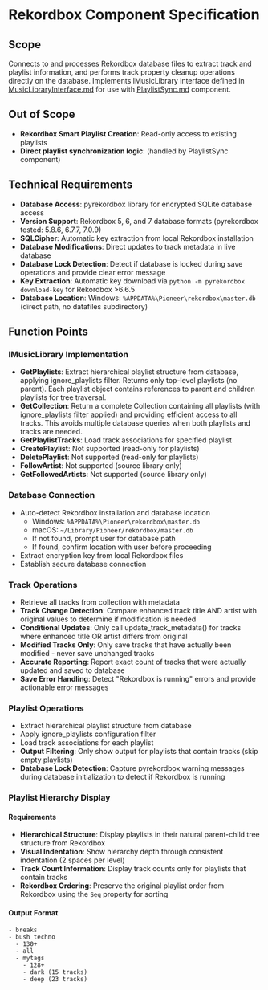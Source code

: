 # Rekordbox Component Specification

## Scope

Connects to and processes Rekordbox database files to extract track and playlist information, and performs track property cleanup operations directly on the database.
Implements IMusicLibrary interface defined in [MusicLibraryInterface.md](MusicLibraryInterface.md) for use with [PlaylistSync.md](PlaylistSync.md) component.

## Out of Scope

- **Rekordbox Smart Playlist Creation**: Read-only access to existing playlists
- **Direct playlist synchronization logic**: (handled by PlaylistSync component)

## Technical Requirements

- **Database Access**: pyrekordbox library for encrypted SQLite database access
- **Version Support**: Rekordbox 5, 6, and 7 database formats (pyrekordbox tested: 5.8.6, 6.7.7, 7.0.9)
- **SQLCipher**: Automatic key extraction from local Rekordbox installation
- **Database Modifications**: Direct updates to track metadata in live database
- **Database Lock Detection**: Detect if database is locked during save operations and provide clear error message
- **Key Extraction**: Automatic key download via `python -m pyrekordbox download-key` for Rekordbox >6.6.5
- **Database Location**: Windows: `%APPDATA%\Pioneer\rekordbox\master.db` (direct path, no datafiles subdirectory)

## Function Points

### IMusicLibrary Implementation
- **GetPlaylists**: Extract hierarchical playlist structure from database, applying ignore_playlists filter. Returns only top-level playlists (no parent). Each playlist object contains references to parent and children playlists for tree traversal.
- **GetCollection**: Return a complete Collection containing all playlists (with ignore_playlists filter applied) and providing efficient access to all tracks. This avoids multiple database queries when both playlists and tracks are needed.
- **GetPlaylistTracks**: Load track associations for specified playlist
- **CreatePlaylist**: Not supported (read-only for playlists)
- **DeletePlaylist**: Not supported (read-only for playlists)
- **FollowArtist**: Not supported (source library only)
- **GetFollowedArtists**: Not supported (source library only)

### Database Connection
- Auto-detect Rekordbox installation and database location
  - Windows: `%APPDATA%\Pioneer\rekordbox\master.db`
  - macOS: `~/Library/Pioneer/rekordbox/master.db`
  - If not found, prompt user for database path
  - If found, confirm location with user before proceeding
- Extract encryption key from local Rekordbox files
- Establish secure database connection

### Track Operations
- Retrieve all tracks from collection with metadata
- **Track Change Detection**: Compare enhanced track title AND artist with original values to determine if modification is needed
- **Conditional Updates**: Only call update_track_metadata() for tracks where enhanced title OR artist differs from original
- **Modified Tracks Only**: Only save tracks that have actually been modified - never save unchanged tracks
- **Accurate Reporting**: Report exact count of tracks that were actually updated and saved to database
- **Save Error Handling**: Detect "Rekordbox is running" errors and provide actionable error messages

### Playlist Operations
- Extract hierarchical playlist structure from database
- Apply ignore_playlists configuration filter
- Load track associations for each playlist
- **Output Filtering**: Only show output for playlists that contain tracks (skip empty playlists)
- **Database Lock Detection**: Capture pyrekordbox warning messages during database initialization to detect if Rekordbox is running

### Playlist Hierarchy Display

#### Requirements
- **Hierarchical Structure**: Display playlists in their natural parent-child tree structure from Rekordbox
- **Visual Indentation**: Show hierarchy depth through consistent indentation (2 spaces per level)
- **Track Count Information**: Display track counts only for playlists that contain tracks
- **Rekordbox Ordering**: Preserve the original playlist order from Rekordbox using the `Seq` property for sorting

#### Output Format
```
- breaks
- bush techno
  - 130+
  - all
  - mytags
    - 128+
    - dark (15 tracks)
    - deep (23 tracks)
```
